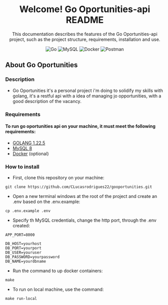 <h1 align='center'>
  Welcome! Go Oportunities-api README
</h1>

<p align='center'>
  This documentation describes the features of the Go Oportunities-api project, such as the project structure, requirements, installation and use.
</p>

<div align="center">

![Go](https://img.shields.io/badge/go-%2300ADD8.svg?style=for-the-badge&logo=go&logoColor=white)
![MySQL](https://img.shields.io/badge/mysql-4479A1.svg?style=for-the-badge&logo=mysql&logoColor=white)
![Docker](https://img.shields.io/badge/docker-%230db7ed.svg?style=for-the-badge&logo=docker&logoColor=white)
![Postman](https://img.shields.io/badge/Postman-FF6C37?style=for-the-badge&logo=postman&logoColor=white)

</div>

## About Go Oportunities

### Description

- Go Oportunities it's a personal project i'm doing to solidify my skills with golang, it's a restful api with a idea of managing jo opportunities, with a good description of the vacancy.

### Requirements 

#### To run go oportunities api on your machine, it must meet the following requirements:


- [GOLANG 1.22.5](https://go.dev/dl/)
- [MySQL 8](https://www.mysql.com/downloads/)
- [Docker](https://www.docker.com/) (optional)

### How to install

- First, clone this repository on your machine:

```
git clone https://github.com/CLucasrodrigues22/gooportunities.git
```

- Open a new terminal windows at the root of the project and create an .env based on the .env.example:

```
cp .env.example .env
```

- Specify th MySQL credentials, change the http port, through the .env created:

```
APP_PORT=8000

DB_HOST=yourhost
DB_PORT=yourport
DB_USER=youruser
DB_PASSWORD=yourpassword
DB_NAME=yourdbname
```

- Run the command to up docker containers:

```
make
```

- To run on local machine, use the command:

```
make run-local
```
